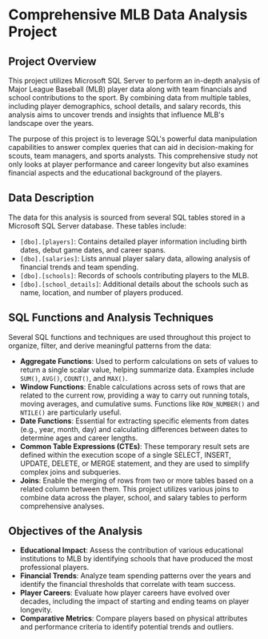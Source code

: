 # Comprehensive MLB Data Analysis Project

## Project Overview
This project utilizes Microsoft SQL Server to perform an in-depth analysis of Major League Baseball (MLB) player data along with team financials and school contributions to the sport. By combining data from multiple tables, including player demographics, school details, and salary records, this analysis aims to uncover trends and insights that influence MLB's landscape over the years.

The purpose of this project is to leverage SQL's powerful data manipulation capabilities to answer complex queries that can aid in decision-making for scouts, team managers, and sports analysts. This comprehensive study not only looks at player performance and career longevity but also examines financial aspects and the educational background of the players.

## Data Description
The data for this analysis is sourced from several SQL tables stored in a Microsoft SQL Server database. These tables include:

- `[dbo].[players]`: Contains detailed player information including birth dates, debut game dates, and career spans.
- `[dbo].[salaries]`: Lists annual player salary data, allowing analysis of financial trends and team spending.
- `[dbo].[schools]`: Records of schools contributing players to the MLB.
- `[dbo].[school_details]`: Additional details about the schools such as name, location, and number of players produced.

## SQL Functions and Analysis Techniques
Several SQL functions and techniques are used throughout this project to organize, filter, and derive meaningful patterns from the data:

- **Aggregate Functions**: Used to perform calculations on sets of values to return a single scalar value, helping summarize data. Examples include `SUM()`, `AVG()`, `COUNT()`, and `MAX()`.
- **Window Functions**: Enable calculations across sets of rows that are related to the current row, providing a way to carry out running totals, moving averages, and cumulative sums. Functions like `ROW_NUMBER()` and `NTILE()` are particularly useful.
- **Date Functions**: Essential for extracting specific elements from dates (e.g., year, month, day) and calculating differences between dates to determine ages and career lengths.
- **Common Table Expressions (CTEs)**: These temporary result sets are defined within the execution scope of a single SELECT, INSERT, UPDATE, DELETE, or MERGE statement, and they are used to simplify complex joins and subqueries.
- **Joins**: Enable the merging of rows from two or more tables based on a related column between them. This project utilizes various joins to combine data across the player, school, and salary tables to perform comprehensive analyses.

## Objectives of the Analysis
- **Educational Impact**: Assess the contribution of various educational institutions to MLB by identifying schools that have produced the most professional players.
- **Financial Trends**: Analyze team spending patterns over the years and identify the financial thresholds that correlate with team success.
- **Player Careers**: Evaluate how player careers have evolved over decades, including the impact of starting and ending teams on player longevity.
- **Comparative Metrics**: Compare players based on physical attributes and performance criteria to identify potential trends and outliers.

